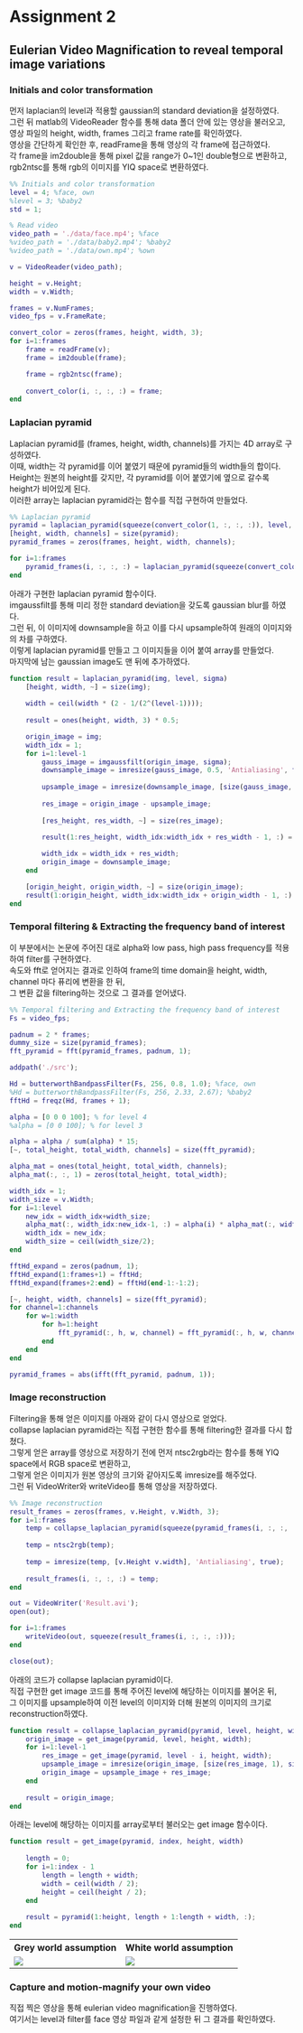 # Assignment 2  
## Eulerian Video Magnification to reveal temporal image variations  
### Initials and color transformation

먼저 laplacian의 level과 적용할 gaussian의 standard deviation을 설정하였다.  
그런 뒤 matlab의 VideoReader 함수를 통해 data 폴더 안에 있는 영상을 불러오고,  
영상 파일의 height, width, frames 그리고 frame rate를 확인하였다.  
영상을 간단하게 확인한 후, readFrame을 통해 영상의 각 frame에 접근하였다.  
각 frame을 im2double을 통해 pixel 값을 range가 0~1인 double형으로 변환하고,  
rgb2ntsc를 통해 rgb의 이미지를 YIQ space로 변환하였다.
```matlab
%% Initials and color transformation
level = 4; %face, own
%level = 3; %baby2
std = 1;

% Read video
video_path = './data/face.mp4'; %face
%video_path = './data/baby2.mp4'; %baby2
%video_path = './data/own.mp4'; %own

v = VideoReader(video_path);

height = v.Height;
width = v.Width;

frames = v.NumFrames;
video_fps = v.FrameRate;

convert_color = zeros(frames, height, width, 3);
for i=1:frames
    frame = readFrame(v);
    frame = im2double(frame);

    frame = rgb2ntsc(frame);
    
    convert_color(i, :, :, :) = frame;
end
```

### Laplacian pyramid  

Laplacian pyramid를 (frames, height, width, channels)를 가지는 4D array로 구성하였다.  
이때, width는 각 pyramid를 이어 붙였기 때문에 pyramid들의 width들의 합이다.  
Height는 원본의 height를 갖지만, 각 pyramid를 이어 붙였기에 옆으로 갈수록 height가 비어있게 된다.  
이러한 array는 laplacian pyramid라는 함수를 직접 구현하여 만들었다.  
```matlab
%% Laplacian pyramid
pyramid = laplacian_pyramid(squeeze(convert_color(1, :, :, :)), level, std);
[height, width, channels] = size(pyramid);
pyramid_frames = zeros(frames, height, width, channels);

for i=1:frames
    pyramid_frames(i, :, :, :) = laplacian_pyramid(squeeze(convert_color(i, :, :, :)), level, std);
end
```

아래가 구현한 laplacian pyramid 함수이다.  
imgaussfilt를 통해 미리 정한 standard deviation을 갖도록 gaussian blur를 하였다.  
그런 뒤, 이 이미지에 downsample을 하고 이를 다시 upsample하여 원래의 이미지와의 차를 구하였다.  
이렇게 laplacian pyramid를 만들고 그 이미지들을 이어 붙여 array를 만들었다.  
마지막에 남는 gaussian image도 맨 뒤에 추가하였다.

```matlab
function result = laplacian_pyramid(img, level, sigma)
    [height, width, ~] = size(img);
    
    width = ceil(width * (2 - 1/(2^(level-1))));
    
    result = ones(height, width, 3) * 0.5;

    origin_image = img;
    width_idx = 1;    
    for i=1:level-1
        gauss_image = imgaussfilt(origin_image, sigma);
        downsample_image = imresize(gauss_image, 0.5, 'Antialiasing', false);
        
        upsample_image = imresize(downsample_image, [size(gauss_image, 1), size(gauss_image, 2)], 'Antialiasing', false);
              
        res_image = origin_image - upsample_image;
        
        [res_height, res_width, ~] = size(res_image);

        result(1:res_height, width_idx:width_idx + res_width - 1, :) = res_image;
        
        width_idx = width_idx + res_width;
        origin_image = downsample_image;
    end

    [origin_height, origin_width, ~] = size(origin_image);
    result(1:origin_height, width_idx:width_idx + origin_width - 1, :) = origin_image;
end
```

### Temporal filtering & Extracting the frequency band of interest  

이 부분에서는 논문에 주어진 대로 alpha와 low pass, high pass frequency를 적용하여 filter를 구현하였다.  
속도와 fft로 얻어지는 결과로 인하여 frame의 time domain을 height, width, channel 마다 퓨리에 변환을 한 뒤,  
그 변환 값을 filtering하는 것으로 그 결과를 얻어냈다.  

```matlab
%% Temporal filtering and Extracting the frequency band of interest
Fs = video_fps;

padnum = 2 * frames;
dummy_size = size(pyramid_frames);
fft_pyramid = fft(pyramid_frames, padnum, 1);

addpath('./src');

Hd = butterworthBandpassFilter(Fs, 256, 0.8, 1.0); %face, own
%Hd = butterworthBandpassFilter(Fs, 256, 2.33, 2.67); %baby2
fftHd = freqz(Hd, frames + 1);

alpha = [0 0 0 100]; % for level 4
%alpha = [0 0 100]; % for level 3

alpha = alpha / sum(alpha) * 15;
[~, total_height, total_width, channels] = size(fft_pyramid);

alpha_mat = ones(total_height, total_width, channels);
alpha_mat(:, :, 1) = zeros(total_height, total_width);

width_idx = 1;
width_size = v.Width;
for i=1:level
    new_idx = width_idx+width_size;
    alpha_mat(:, width_idx:new_idx-1, :) = alpha(i) * alpha_mat(:, width_idx:new_idx-1, :);
    width_idx = new_idx;
    width_size = ceil(width_size/2);
end

fftHd_expand = zeros(padnum, 1);
fftHd_expand(1:frames+1) = fftHd;
fftHd_expand(frames+2:end) = fftHd(end-1:-1:2);

[~, height, width, channels] = size(fft_pyramid);
for channel=1:channels
    for w=1:width
        for h=1:height
            fft_pyramid(:, h, w, channel) = fft_pyramid(:, h, w, channel) .* (1 + fftHd_expand * alpha_mat(h, w, channel));
        end
    end
end

pyramid_frames = abs(ifft(fft_pyramid, padnum, 1));
```

### Image reconstruction  

Filtering을 통해 얻은 이미지를 아래와 같이 다시 영상으로 얻었다.  
collapse laplacian pyramid라는 직접 구현한 함수를 통해 filtering한 결과를 다시 합쳤다.  
그렇게 얻은 array를 영상으로 저장하기 전에 먼저 ntsc2rgb라는 함수를 통해 YIQ space에서 RGB space로 변환하고,  
그렇게 얻은 이미지가 원본 영상의 크기와 같아지도록 imresize를 해주었다.  
그런 뒤 VideoWriter와 writeVideo를 통해 영상을 저장하였다.  

```matlab
%% Image reconstruction
result_frames = zeros(frames, v.Height, v.Width, 3);
for i=1:frames
    temp = collapse_laplacian_pyramid(squeeze(pyramid_frames(i, :, :, :)), level, v.Height, v.Width);
    
    temp = ntsc2rgb(temp);
    
    temp = imresize(temp, [v.Height v.width], 'Antialiasing', true);
    
    result_frames(i, :, :, :) = temp;
end

out = VideoWriter('Result.avi');
open(out);

for i=1:frames
    writeVideo(out, squeeze(result_frames(i, :, :, :)));
end

close(out);
```

아래의 코드가 collapse laplacian pyramid이다.  
직접 구현한 get image 코드를 통해 주어진 level에 해당하는 이미지를 불어온 뒤,  
그 이미지를 upsample하여 이전 level의 이미지와 더해 원본의 이미지의 크기로 reconstruction하였다.  

```matlab
function result = collapse_laplacian_pyramid(pyramid, level, height, width)
    origin_image = get_image(pyramid, level, height, width);
    for i=1:level-1
        res_image = get_image(pyramid, level - i, height, width);
        upsample_image = imresize(origin_image, [size(res_image, 1), size(res_image, 2)], 'Antialiasing', false);
        origin_image = upsample_image + res_image;
    end
    
    result = origin_image;
end
```

아래는 level에 해당하는 이미지를 array로부터 불러오는 get image 함수이다.  

```matlab
function result = get_image(pyramid, index, height, width)
    
    length = 0;
    for i=1:index - 1
        length = length + width;
        width = ceil(width / 2);
        height = ceil(height / 2);
    end
    
    result = pyramid(1:height, length + 1:length + width, :);    
end
```

<table>
    <tr>
        <th>Grey world assumption</th>
        <th>White world assumption</th>
    </tr>
    <tr>
        <td><img src='./image/rgb_grey.png'></td>
        <td><img src='./image/rgb_white.png'></td>
    </tr>
</table>

### Capture and motion-magnify your own video  

직접 찍은 영상을 통해 eulerian video magnification을 진행하였다.  
여기서는 level과 filter를 face 영상 파일과 같게 설정한 뒤 그 결과를 확인하였다.  
